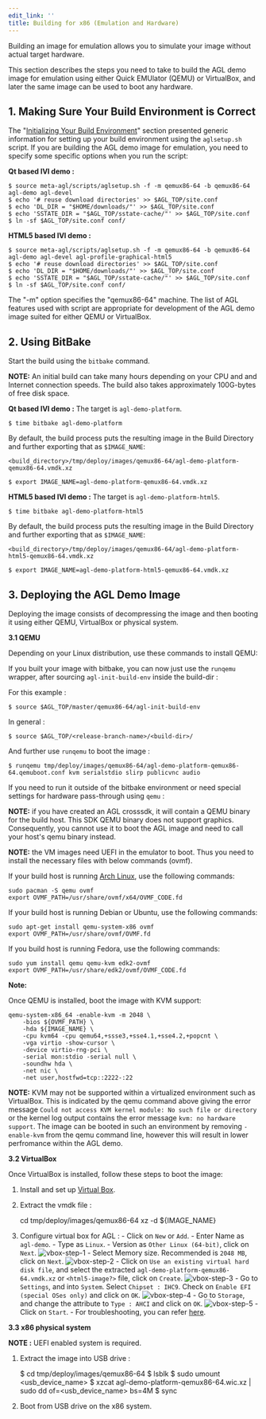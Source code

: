 ```yaml
---
edit_link: ''
title: Building for x86 (Emulation and Hardware)
---
```


Building an image for emulation allows you to simulate your
image without actual target hardware.

This section describes the steps you need to take to build the
AGL demo image for emulation using either Quick EMUlator (QEMU) or
VirtualBox, and later the same image can be used to boot any hardware.

## 1. Making Sure Your Build Environment is Correct

The
"[Initializing Your Build Environment](./3_Initializing_Your_Build_Environment.md)"
section presented generic information for setting up your build environment
using the `aglsetup.sh` script.
If you are building the AGL demo image for emulation, you need to specify some
specific options when you run the script:

**Qt based IVI demo :**

    $ source meta-agl/scripts/aglsetup.sh -f -m qemux86-64 -b qemux86-64 agl-demo agl-devel
    $ echo '# reuse download directories' >> $AGL_TOP/site.conf
    $ echo 'DL_DIR = "$HOME/downloads/"' >> $AGL_TOP/site.conf
    $ echo 'SSTATE_DIR = "$AGL_TOP/sstate-cache/"' >> $AGL_TOP/site.conf
    $ ln -sf $AGL_TOP/site.conf conf/

**HTML5 based IVI demo :**

    $ source meta-agl/scripts/aglsetup.sh -f -m qemux86-64 -b qemux86-64 agl-demo agl-devel agl-profile-graphical-html5
    $ echo '# reuse download directories' >> $AGL_TOP/site.conf
    $ echo 'DL_DIR = "$HOME/downloads/"' >> $AGL_TOP/site.conf
    $ echo 'SSTATE_DIR = "$AGL_TOP/sstate-cache/"' >> $AGL_TOP/site.conf
    $ ln -sf $AGL_TOP/site.conf conf/

The "-m" option specifies the "qemux86-64" machine.
The list of AGL features used with script are appropriate for development of
the AGL demo image suited for either QEMU or VirtualBox.

## 2. Using BitBake

Start the build using the `bitbake` command.

**NOTE:** An initial build can take many hours depending on your
CPU and and Internet connection speeds.
The build also takes approximately 100G-bytes of free disk space.

**Qt based IVI demo :**
The target is `agl-demo-platform`.

    $ time bitbake agl-demo-platform


By default, the build process puts the resulting image in the Build Directory and further exporting that as `$IMAGE_NAME`:

    <build_directory>/tmp/deploy/images/qemux86-64/agl-demo-platform-qemux86-64.vmdk.xz

    $ export IMAGE_NAME=agl-demo-platform-qemux86-64.vmdk.xz


**HTML5 based IVI demo :**
The target is `agl-demo-platform-html5`.

    $ time bitbake agl-demo-platform-html5

By default, the build process puts the resulting image in the Build Directory and further exporting that as `$IMAGE_NAME`:

    <build_directory>/tmp/deploy/images/qemux86-64/agl-demo-platform-html5-qemux86-64.vmdk.xz

    $ export IMAGE_NAME=agl-demo-platform-html5-qemux86-64.vmdk.xz

## 3. Deploying the AGL Demo Image

Deploying the image consists of decompressing the image and then
booting it using either QEMU, VirtualBox or physical system.

**3.1 QEMU**

Depending on your Linux distribution, use these commands to install QEMU:

If you built your image with bitbake, you can now just use the ``runqemu`` wrapper, after sourcing `agl-init-build-env` inside the build-dir :

For this example :
    
    $ source $AGL_TOP/master/qemux86-64/agl-init-build-env 

In general :
    
    $ source $AGL_TOP/<release-branch-name>/<build-dir>/

And further use `runqemu` to boot the image :

    $ runqemu tmp/deploy/images/qemux86-64/agl-demo-platform-qemux86-64.qemuboot.conf kvm serialstdio slirp publicvnc audio


If you need to run it outside of the bitbake environment or need special settings for
hardware pass-through using `qemu` :


**NOTE:** if you have created an AGL crosssdk, it will contain a
QEMU binary for the build host.
This SDK QEMU binary does not support graphics.
Consequently,  you cannot use it to boot the AGL image and
need to call your host's qemu binary instead.

**NOTE:** the VM images need UEFI in the emulator to boot. Thus you need
to install the necessary files with below commands (ovmf).

If your build host is running
[Arch Linux](https://www.archlinux.org/), use the following commands:

    sudo pacman -S qemu ovmf
    export OVMF_PATH=/usr/share/ovmf/x64/OVMF_CODE.fd


If your build host is running Debian or Ubuntu, use the following commands:

    sudo apt-get install qemu-system-x86 ovmf
    export OVMF_PATH=/usr/share/ovmf/OVMF.fd

If you build host is running Fedora, use the following commands:

    sudo yum install qemu qemu-kvm edk2-ovmf
    export OVMF_PATH=/usr/share/edk2/ovmf/OVMF_CODE.fd

**Note:**

Once QEMU is installed, boot the image with KVM support:

    qemu-system-x86_64 -enable-kvm -m 2048 \
        -bios ${OVMF_PATH} \
        -hda ${IMAGE_NAME} \
        -cpu kvm64 -cpu qemu64,+ssse3,+sse4.1,+sse4.2,+popcnt \
        -vga virtio -show-cursor \
        -device virtio-rng-pci \
        -serial mon:stdio -serial null \
        -soundhw hda \
        -net nic \
        -net user,hostfwd=tcp::2222-:22

**NOTE:** KVM may not be supported within a virtualized environment such as
VirtualBox. This is indicated by the qemu command above giving the error
message `Could not access KVM kernel module: No such file or directory` or
the kernel log output contains the error message `kvm: no hardware support`.
The image can be booted in such an environment by removing `-enable-kvm` from
the qemu command line, however this will result in lower perfromance within
the AGL demo.

**3.2 VirtualBox**

Once VirtualBox is installed, follow these steps to boot the image:

  1. Install and set up [Virtual Box](https://www.virtualbox.org/wiki/Linux_Downloads).

  2. Extract the vmdk file : 
  
        cd tmp/deploy/images/qemux86-64
        xz -d ${IMAGE_NAME}
  

  3. Configure virtual box for AGL :
    - Click on `New` or `Add`.
    - Enter Name as `agl-demo`.
    - Type as `Linux`.
    - Version as `Other Linux (64-bit)`, click on `Next`.
    ![vbox-step-1](images/vbox-1.png)
    - Select Memory size. Recommended is `2048 MB`, click on `Next`.
    ![vbox-step-2](images/vbox-2.png)
    - Click on `Use an existing virtual hard disk file`, and select the extracted `agl-demo-platform-qemux86-64.vmdk.xz` or `<html5-image?>` file, click on `Create`.
    ![vbox-step-3](images/vbox-3.png)
    - Go to `Settings`, and into `System`. Select `Chipset : IHC9`. Check on `Enable EFI (special OSes only)` and click on `OK`.
    ![vbox-step-4](images/vbox-4.png)
    - Go to `Storage`, and change the attribute to `Type : AHCI` and click on `OK`.
    ![vbox-step-5](images/vbox-5.png)
    - Click on `Start`.
    - For troubleshooting, you can refer [here](https://lists.automotivelinux.org/g/agl-dev-community/message/8474).

**3.3 x86 physical system**
  
  **NOTE :** UEFI enabled system is required.
  
  1. Extract the image into USB drive :
    
        $ cd tmp/deploy/images/qemux86-64
        $ lsblk
        $ sudo umount <usb_device_name>
        $ xzcat agl-demo-platform-qemux86-64.wic.xz | sudo dd of=<usb_device_name> bs=4M
        $ sync


  2. Boot from USB drive on the x86 system.